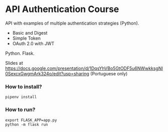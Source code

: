 # API Authentication Course
API with examples of multiple authentication strategies (Python).
- Basic and Digest
- Simple Token
- OAuth 2.0 with JWT

Python. Flask.

Slides at https://docs.google.com/presentation/d/1DqsYhVBo5GtODF5u6NWwkksgNI0SexcxGwgmArk324o/edit?usp=sharing (Portuguese only)

### How to install? ###

```
pipenv install
```

### How to run? ###

```
export FLASK_APP=app.py
python -m flask run
```